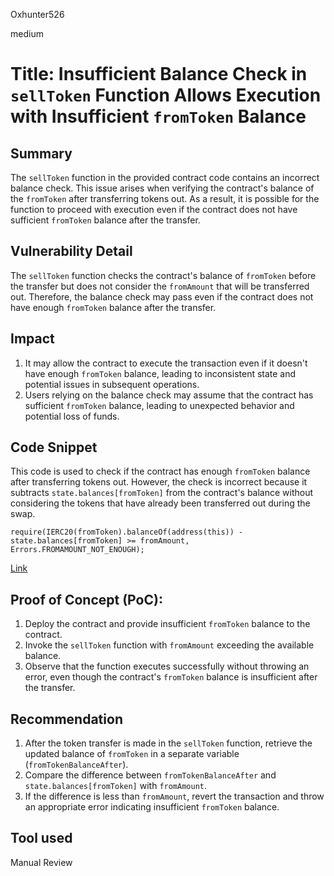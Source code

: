 Oxhunter526

medium

# Title: Insufficient Balance Check in `sellToken` Function Allows Execution with Insufficient `fromToken` Balance

## Summary
The `sellToken` function in the provided contract code contains an incorrect balance check. This issue arises when verifying the contract's balance of the `fromToken` after transferring tokens out. As a result, it is possible for the function to proceed with execution even if the contract does not have sufficient `fromToken` balance after the transfer.
## Vulnerability Detail
The `sellToken` function checks the contract's balance of `fromToken` before the transfer but does not consider the `fromAmount` that will be transferred out. Therefore, the balance check may pass even if the contract does not have enough `fromToken` balance after the transfer.
## Impact
1. It may allow the contract to execute the transaction even if it doesn't have enough `fromToken` balance, leading to inconsistent state and potential issues in subsequent operations.
2. Users relying on the balance check may assume that the contract has sufficient `fromToken` balance, leading to unexpected behavior and potential loss of funds.
## Code Snippet
This code is used to check if the contract has enough `fromToken` balance after transferring tokens out. However, the check is incorrect because it subtracts `state.balances[fromToken]` from the contract's balance without considering the tokens that have already been transferred out during the swap.


```solidity
require(IERC20(fromToken).balanceOf(address(this)) - state.balances[fromToken] >= fromAmount, Errors.FROMAMOUNT_NOT_ENOUGH);
```
[Link](https://github.com/sherlock-audit/2023-06-dodo/blob/main/new-dodo-v3/contracts/DODOV3MM/D3Pool/D3Trading.sol#L91-L126)
## Proof of Concept (PoC):
1. Deploy the contract and provide insufficient `fromToken` balance to the contract.
2. Invoke the `sellToken` function with `fromAmount` exceeding the available balance.
3. Observe that the function executes successfully without throwing an error, even though the contract's `fromToken` balance is insufficient after the transfer.
## Recommendation
1. After the token transfer is made in the `sellToken` function, retrieve the updated balance of `fromToken` in a separate variable (`fromTokenBalanceAfter`).
4. Compare the difference between `fromTokenBalanceAfter` and `state.balances[fromToken]` with `fromAmount`.
5. If the difference is less than `fromAmount`, revert the transaction and throw an appropriate error indicating insufficient `fromToken` balance.
## Tool used

Manual Review
